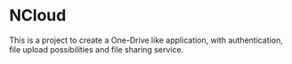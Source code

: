 # NCloud
This is a project to create a One-Drive like application, with authentication, file upload possibilities and file sharing service.
